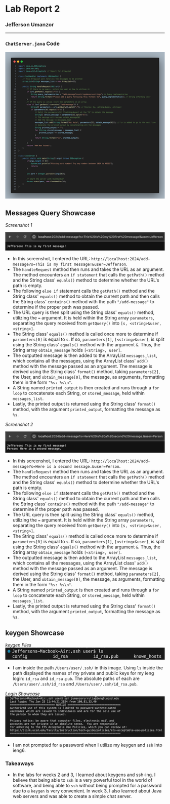 <!--
  Lab Report 2 for CSE 15L
  Winter 2023 Quarter
-->

# Lab Report 2
### Jefferson Umanzor

---

### `ChatServer.java` Code
![Code](images/lab2.png)

## Messages Query Showcase

*Screenshot 1*

![Message One](images/message-1.png)
- In this screenshot, I entered the URL: `http://localhost:2024/add-message?s=This is my first message!&user=Jefferson`.
- The `handleRequest` method then runs and takes the URL as an argument. The method encounters an `if statement` that calls the `getPath()` method and the String class' `equals()` method to determine whether the URL's path is empty.
- The following `else if` statement calls the `getPath()` method and the String class' `equals()` method to obtain the current path and then calls the String class' `contains()` method with the path `"/add-message"` to determine if the proper path was passed.
- The URL query is then split using the String class' `equals()` method, utilizing the `=` argument. It is held within the String array `parameters`, separating the query received from `getQuery()` into `[s, <string>&user, <string>]`.
- The String class' `equals()` method is called once more to determine if `parameters[0]` is equal to `s`. If so, `parameters[1]`, `[<string>&user]`, is split using the String class' `equals()` method with the argument `&`. Thus, the String array `obtain_message` holds `[<string>, user]`.
- The outputted message is then added to the ArrayList `messages_list`, which contains all the messages, using the ArrayList class' `add()` method with the message passed as an argument. The message is derived using the String class' `format()` method, taking `parameters[2]`, the User, and `obtain_message[0]`, the message, as arguments, formatting them in the form `"%s: %s\n"`.
- A String named `printed_output` is then created and runs through a `for loop` to concatenate each String, or `stored_message`, held within `messages_list`.
- Lastly, the printed output is returned using the String class' `format()` method, with the argument `printed_output`, formatting the message as `%s`.

*Screenshot 2*

![Message Two](images/message-2.png)
- In this screenshot, I entered the URL: `http://localhost:2024/add-message?s=Here is a second message.&user=Person`.
- The `handleRequest` method then runs and takes the URL as an argument. The method encounters an `if statement` that calls the `getPath()` method and the String class' `equals()` method to determine whether the URL's path is empty.
- The following `else if` statement calls the `getPath()` method and the String class' `equals()` method to obtain the current path and then calls the String class' `contains()` method with the path `"/add-message"` to determine if the proper path was passed.
- The URL query is then split using the String class' `equals()` method, utilizing the `=` argument. It is held within the String array `parameters`, separating the query received from `getQuery()` into `[s, <string>&user, <string>]`.
- The String class' `equals()` method is called once more to determine if `parameters[0]` is equal to `s`. If so, `parameters[1]`, `[<string>&user]`, is split using the String class' `equals()` method with the argument `&`. Thus, the String array `obtain_message` holds `[<string>, user]`.
- The outputted message is then added to the ArrayList `messages_list`, which contains all the messages, using the ArrayList class' `add()` method with the message passed as an argument. The message is derived using the String class' `format()` method, taking `parameters[2]`, the User, and `obtain_message[0]`, the message, as arguments, formatting them in the form `"%s: %s\n"`.
- A String named `printed_output` is then created and runs through a `for loop` to concatenate each String, or `stored_message`, held within `messages_list`.
- Lastly, the printed output is returned using the String class' `format()` method, with the argument `printed_output`, formatting the message as `%s`.

## keygen Showcase

*keygen Files*
![keygen Paths](/images/keygen-files.png)
- I am inside the path `/Users/user/.ssh/` in this image. Using `ls` inside the path displayed the names of my private and public keys for my ieng login: `id_rsa` and `id_rsa.pub`. The absolute paths of each are `/Users/user/.ssh/id_rsa` and `/Users/user/.ssh/id_rsa.pub`.

*Login Showcase*
![Login](/images/keygen-login.png)
- I am not prompted for a password when I utilize my keygen and `ssh` into ieng6.

### Takeaways

- In the labs for weeks 2 and 3, I learned about keygens and ssh-ing. I believe that being able to `ssh` is a very powerful tool in the world of software, and being able to `ssh` without being prompted for a password due to a `keygen` is very convenient. In week 3, I also learned about Java web servers and was able to create a simple chat server.
